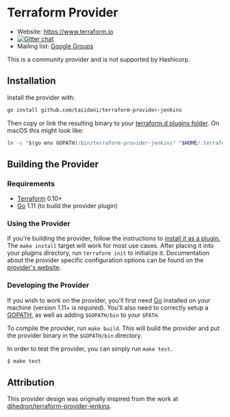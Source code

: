 # Terraform Provider

- Website: https://www.terraform.io
- [![Gitter chat](https://badges.gitter.im/hashicorp-terraform/Lobby.png)](https://gitter.im/hashicorp-terraform/Lobby)
- Mailing list: [Google Groups](http://groups.google.com/group/terraform-tool)

This is a community provider and is not supported by Hashicorp.

## Installation

Install the provider with:

```bash
go install github.com/taiidani/terraform-provider-jenkins
```

Then copy or link the resulting binary to your [terraform.d plugins folder](https://www.terraform.io/docs/configuration/providers.html#third-party-plugins). On macOS this might look like:

```bash
ln -s "$(go env GOPATH)/bin/terraform-provider-jenkins" "$HOME/.terraform.d/plugins/terraform-provider-jenkins"
```

## Building the Provider

### Requirements

- [Terraform](https://www.terraform.io/downloads.html) 0.10+
- [Go](https://golang.org/doc/install) 1.11 (to build the provider plugin)

### Using the Provider

If you're building the provider, follow the instructions to [install it as a plugin.](https://www.terraform.io/docs/plugins/basics.html#installing-a-plugin) The `make install` target will work for most use cases. After placing it into your plugins directory,  run `terraform init` to initialize it. Documentation about the provider specific configuration options can be found on the [provider's website](https://www.terraform.io/docs/providers/aws/index.html).

### Developing the Provider

If you wish to work on the provider, you'll first need [Go](http://www.golang.org) installed on your machine (version 1.11+ is *required*). You'll also need to correctly setup a [GOPATH](http://golang.org/doc/code.html#GOPATH), as well as adding `$GOPATH/bin` to your `$PATH`.

To compile the provider, run `make build`. This will build the provider and put the provider binary in the `$GOPATH/bin` directory.

In order to test the provider, you can simply run `make test`.

```sh
$ make test
```

## Attribution

This provider design was originally inspired from the work at [dihedron/terraform-provider-jenkins](https://github.com/dihedron/terraform-provider-jenkins).
